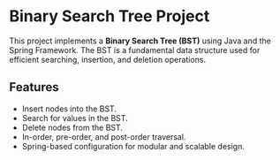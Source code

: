# Binary Search Tree Project

This project implements a **Binary Search Tree (BST)** using Java and the Spring Framework. The BST is a fundamental data structure used for efficient searching, insertion, and deletion operations.

## Features

- Insert nodes into the BST.
- Search for values in the BST.
- Delete nodes from the BST.
- In-order, pre-order, and post-order traversal.
- Spring-based configuration for modular and scalable design.



